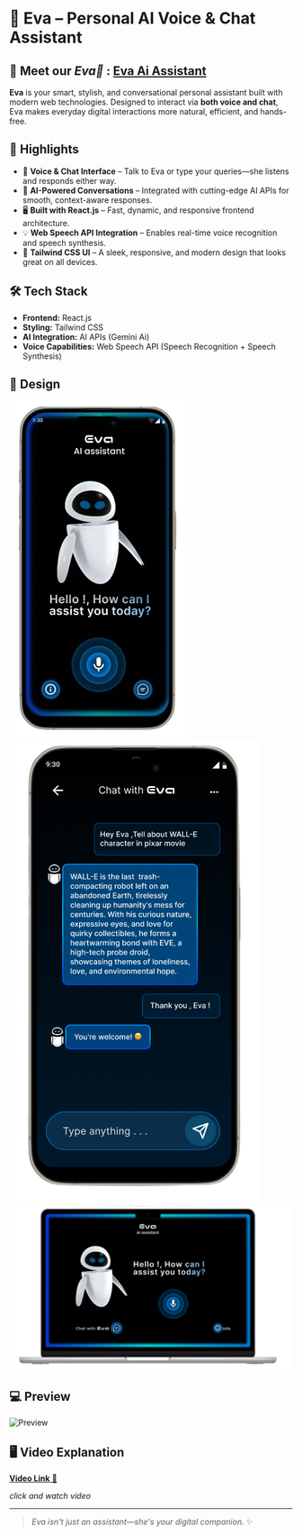 # 🤖 Eva – Personal AI Voice & Chat Assistant

## 🔗 Meet our ***Eva🤖*** : [Eva Ai Assistant](https://eva-ai-assistant.vercel.app/)

**Eva** is your smart, stylish, and conversational personal assistant built with modern web technologies. Designed to interact via **both voice and chat**, Eva makes everyday digital interactions more natural, efficient, and hands-free.

## 🌟 Highlights

- 🎤 **Voice & Chat Interface** – Talk to Eva or type your queries—she listens and responds either way.
- 🧠 **AI-Powered Conversations** – Integrated with cutting-edge AI APIs for smooth, context-aware responses.
- 🖥️ **Built with React.js** – Fast, dynamic, and responsive frontend architecture.
- 💡 **Web Speech API Integration** – Enables real-time voice recognition and speech synthesis.
- 🎨 **Tailwind CSS UI** – A sleek, responsive, and modern design that looks great on all devices.

## 🛠️ Tech Stack
- **Frontend:** React.js
- **Styling:** Tailwind CSS
- **AI Integration:** AI APIs (Gemini Ai)
- **Voice Capabilities:** Web Speech API (Speech Recognition + Speech Synthesis)

## 🎨 Design
![image1](./screenshots/image1.png)
![image2](./screenshots/image2.png)
![image3](./screenshots/image3.png)

## 💻 Preview
![Preview](./screenshots/preview.gif "Eva ai site")

## 🖥️ Video Explanation
[**Video Link** 🚀](https://www.linkedin.com/posts/mohanapriyan-m2006_ai-reactjs-tailwindcss-activity-7326215037503557634-xM6L?utm_source=share&utm_medium=member_desktop&rcm=ACoAAEdfjWABL_2j98un4JlBtZDRvHOOIBs2IsE)

_click and watch video_

---

> *Eva isn't just an assistant—she's your digital companion.* ✨
